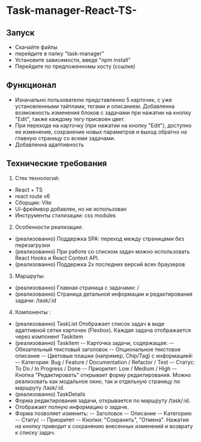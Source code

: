 # Task-manager-React-TS-
## Запуск
 - Скачайте файлы
 - перейдите в папку "task-manager"
 - Установите зависимости, введя "npm install"
 - Перейдите по предложенномы хосту (ссылке)
## Функционал 
 - Изначально пользователю представленно 5 карточек, с уже установленными тайтлами, тегами и описанием.
Добавленна возможность изменения блоков с задачами при нажатии на кнопку "Edit", также каждому тегу присвоен цвет.
 - При переходе на карточку (при нажатии на кнопку "Edit"), доступно ее изменение, сохранение новых параметров и выход обратно на главную страницу со всеми задачами.
 - Добавленна адаптивность
## Технические требования
1. Стек технологий:
 - React + TS
 - react route v6
 - Сборщик: Vite
 - Ui-фреймвор добавлен, но не использован
 - Инструменты стилизации: сss modules
2. Особенности реализации:
 - (реализованно) Поддержка SPA: переход между страницами без перезагрузки
 - (реализованно) При работе со списком задач можно использовать React Hooks и React Context API.
 - (реализованно) Поддержка 2х последних версий всех браузеров
3. Маршруты:
- (реализованно) Главная страница с задачами: /
- (реализованно) Страница детальной информации и редактирования задачи: /task/:id
4. Компоненты :
- (реализованно) TaskList 
Отображает список задач в виде адаптивной сетки карточек (Flexbox).
Каждая задача отображается через компонент Taskitem
- (реализованно) Taskitem
-- Карточка задачи, содержащая:
-- Обязательный текстовый заголовок
-- Опциональное текстовое описание
-- Цветовые плашки (например, Chip/Tag) с информацией:
-- Категория: Bug / Feature / Documentation / Refactor / Test
-- Статус: To Do / In Progress / Done
-- Приоритет: Low / Medium / High
-- Кнопка "Редактировать" открывает форму редактирования. Можно реализовать как
модальное окно, так и отдельную страницу по маршруту /task/:id.
- (реализованно) TaskDetails
 - Форма редактирования задачи, открывается по маршруту /task/:id.
 - Отображает полную информацию о задаче.
 - Форма позволяет изменить:
 -- Заголовок
 -- Описание
 -- Категорию
 -- Статус
 -- Приоритет
 -- Кнопки: "Сохранить", "Отмена". Нажатие на кнопку приводит к сохранению внесенных
изменений и возврату к списку задач.

